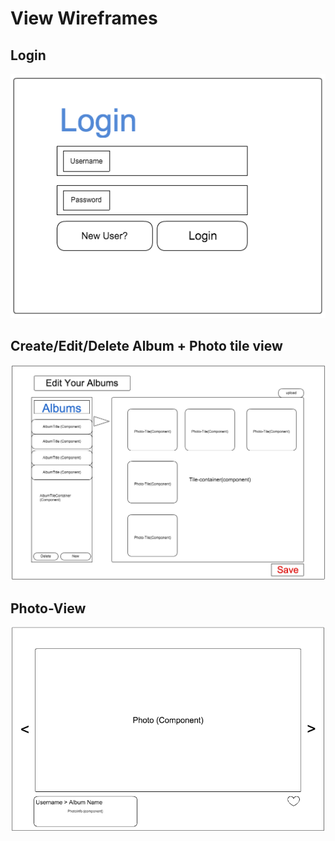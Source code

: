 # View Wireframes

## Login
![login]

## Create/Edit/Delete Album + Photo tile view
![edit-album]

## Photo-View
![photo-view]
<!--
## NotebooksIndex / NotebookIndexItem
![notebooks]

## NoteBookForm
![notebook-form]

## Component Heirarchy
![component-heirarchy] -->

[login]: ./wireframes/login.png
[edit-album]: ./wireframes/edit_album.png
[photo-view]: ./wireframes/photo_view.png
<!--
[notebooks]: ./wireframes/root_notebooks.png
[notebook-form]: ./wireframes/notebook_form.png
[component-heirarchy]: ./wireframes/component_heirarchy.png -->
